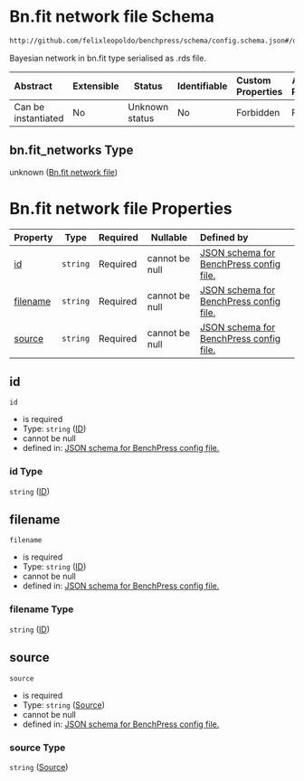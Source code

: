 # Bn.fit network file Schema

```txt
http://github.com/felixleopoldo/benchpress/schema/config.schema.json#/definitions/bn.fit_networks
```

Bayesian network in bn.fit type serialised as .rds file.


| Abstract            | Extensible | Status         | Identifiable | Custom Properties | Additional Properties | Access Restrictions | Defined In                                                                  |
| :------------------ | ---------- | -------------- | ------------ | :---------------- | --------------------- | ------------------- | --------------------------------------------------------------------------- |
| Can be instantiated | No         | Unknown status | No           | Forbidden         | Forbidden             | none                | [config.schema.json\*](../../out/config.schema.json "open original schema") |

## bn.fit_networks Type

unknown ([Bn.fit network file](config-definitions-bnfit-network-file.md))

# Bn.fit network file Properties

| Property              | Type     | Required | Nullable       | Defined by                                                                                                                                                                                                                       |
| :-------------------- | -------- | -------- | -------------- | :------------------------------------------------------------------------------------------------------------------------------------------------------------------------------------------------------------------------------- |
| [id](#id)             | `string` | Required | cannot be null | [JSON schema for BenchPress config file.](config-definitions-bnfit-network-file-properties-id.md "http&#x3A;//github.com/felixleopoldo/benchpress/schema/config.schema.json#/definitions/bn.fit_networks/properties/id")         |
| [filename](#filename) | `string` | Required | cannot be null | [JSON schema for BenchPress config file.](config-definitions-bnfit-network-file-properties-id-1.md "http&#x3A;//github.com/felixleopoldo/benchpress/schema/config.schema.json#/definitions/bn.fit_networks/properties/filename") |
| [source](#source)     | `string` | Required | cannot be null | [JSON schema for BenchPress config file.](config-definitions-bnfit-network-file-properties-source.md "http&#x3A;//github.com/felixleopoldo/benchpress/schema/config.schema.json#/definitions/bn.fit_networks/properties/source") |

## id




`id`

-   is required
-   Type: `string` ([ID](config-definitions-bnfit-network-file-properties-id.md))
-   cannot be null
-   defined in: [JSON schema for BenchPress config file.](config-definitions-bnfit-network-file-properties-id.md "http&#x3A;//github.com/felixleopoldo/benchpress/schema/config.schema.json#/definitions/bn.fit_networks/properties/id")

### id Type

`string` ([ID](config-definitions-bnfit-network-file-properties-id.md))

## filename




`filename`

-   is required
-   Type: `string` ([ID](config-definitions-bnfit-network-file-properties-id-1.md))
-   cannot be null
-   defined in: [JSON schema for BenchPress config file.](config-definitions-bnfit-network-file-properties-id-1.md "http&#x3A;//github.com/felixleopoldo/benchpress/schema/config.schema.json#/definitions/bn.fit_networks/properties/filename")

### filename Type

`string` ([ID](config-definitions-bnfit-network-file-properties-id-1.md))

## source




`source`

-   is required
-   Type: `string` ([Source](config-definitions-bnfit-network-file-properties-source.md))
-   cannot be null
-   defined in: [JSON schema for BenchPress config file.](config-definitions-bnfit-network-file-properties-source.md "http&#x3A;//github.com/felixleopoldo/benchpress/schema/config.schema.json#/definitions/bn.fit_networks/properties/source")

### source Type

`string` ([Source](config-definitions-bnfit-network-file-properties-source.md))
